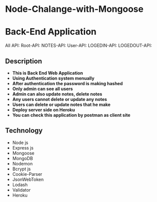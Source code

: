 # Node-Chalange-with-Mongoose
<h1>Back-End Application </h1>
All API:
Root-API:   <a target="_blank" https://mongoose-task-app.herokuapp.com/</a>
NOTES-API:  <a target="_blank" https://mongoose-task-app.herokuapp.com/notes </a>
User-API:   <a target="_blank" https://mongoose-task-app.herokuapp.com/users </a>
LOGEDIN-API: <a target="_blank" https://mongoose-task-app.herokuapp.com/users/login </a>
LOGEDOUT-API: <a target="_blank" https://mongoose-task-app.herokuapp.com/users/logout </a>
   
<h2>Description </h2>
<ul>
    <li> <b> This is Back End Web Application</b>
    <li> <b> Using Authentication system menually</b>
    <li> <b> After authentication the password is making hashed</b>
    <li> <b> Only admin can see all users </b>
    <li> <b> Admin can also update notes, delete notes</b>
    <li> <b> Any users cannot delete or update any notes</b>
    <li> <b> Users can delete or update notes that he make </b>
    <li> <b> Deploy server side on Heroku</b>
    <li> <b>You can check this application by postman as client site</b>
</ul>
     
  <h2> Technology </h2>
   <ul> 
     <li> Node js
     <li> Express js
     <li> Mongoose
     <li> MongoDB
     <li> Nodemon
     <li> Bcrypt js
     <li> Cookie-Parser
     <li> JsonWebToken
     <li> Lodash
     <li> Validator
      <li> Heroku
 </ul>
